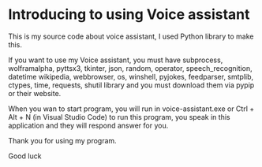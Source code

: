 # Introducing to using Voice assistant 

This is my source code about voice assistant, I used Python library to make this.

If you want to use my Voice assistant, you must have subprocess, wolframalpha, pyttsx3, tkinter, json, random, operator, speech_recognition, datetime wikipedia, webbrowser, os, winshell, pyjokes, feedparser, smtplib, ctypes, time, requests, shutil library and you must download them via pypip or their website.

When you wan to start program, you will run in voice-assistant.exe or Ctrl + Alt + N (in Visual Studio Code) to run this program, you speak in this application and they will respond answer for you.

Thank you for using my program.

Good luck
